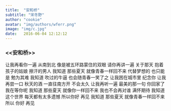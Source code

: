 ```yaml
---
title:  "安和桥"
subtitle: "宋冬野"
author: "cookie"
avatar: "img/authors/wferr.png"
image: "img/c.jpg"
date:   2016-06-04 12:12:12
---
```


### <<安和桥>>

让我再看你一遍
从南到北
像是被五环路蒙住的双眼
请你再讲一遍
关于那天
抱着孩子的姑娘
擦汗的男人
我知道  那些夏天
就像青春一样回不来
代替梦想的 也只能是 勉为其难
我知道 吹过的牛逼
也会随青春一笑了之
让我困在城市里
纪念你
让我再尝一口
秋天的酒
一直往南方开
不会太久
让我再听一遍
最美的那一句
你回家了
我在等你呢
我知道  那些夏天
就像你一样回不来
我也不会再对谁  满怀期待
我知道  这个世界
每天都有太多遗憾
所以你好
再见
我知道  那些夏天
就像青春一样回不来
所以  你好
再见